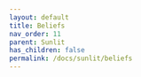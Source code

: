 ```yaml
---
layout: default
title: Beliefs
nav_order: 11
parent: Sunlit
has_children: false
permalink: /docs/sunlit/beliefs
---
```


